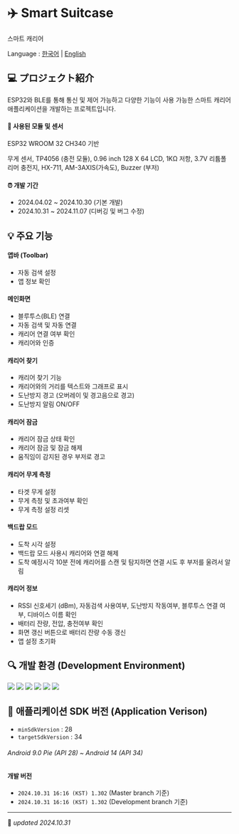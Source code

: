 # ✈️  Smart Suitcase
스마트 캐리어

Language :
[한국어](./README.md) | [English](./lang/README_EN.md)

## 💻 プロジェクト紹介
ESP32와 BLE를 통해 통신 및 제어 가능하고 다양한 기능이 사용 가능한 스마트 캐리어 애플리케이션을 개발하는 프로젝트입니다.

#### 🧷 사용된 모듈 및 센서
ESP32 WROOM 32 CH340 기반

무게 센서, TP4056 (충전 모듈), 0.96 inch 128 X 64 LCD, 1KΩ 저항, 3.7V 리튬폴리머 충전지, HX-711, AM-3AXIS(가속도), Buzzer (부저)

#### ⏰ 개발 기간
- 2024.04.02 ~ 2024.10.30 (기본 개발)
- 2024.10.31 ~ 2024.11.07 (디버깅 및 버그 수정)

## 💡 주요 기능
#### 앱바 (Toolbar)
- 자동 검색 설정
- 앱 정보 확인
#### 메인화면
- 블루투스(BLE) 연결
- 자동 검색 및 자동 연결
- 캐리어 연결 여부 확인
- 캐리어와 인증
#### 캐리어 찾기
- 캐리어 찾기 기능
- 캐리어와의 거리를 텍스트와 그래프로 표시
- 도난방지 경고 (오버레이 및 경고음으로 경고)
- 도난방지 알림 ON/OFF
#### 캐리어 잠금
- 캐리어 잠금 상태 확인
- 캐리어 잠금 및 잠금 해제
- 움직임이 감지된 경우 부저로 경고
#### 캐리어 무게 측정
- 타겟 무게 설정
- 무게 측정 및 초과여부 확인
- 무게 측정 설정 리셋
#### 백드랍 모드
- 도착 시각 설정
- 백드랍 모드 사용시 캐리어와 연결 해제
- 도착 예정시각 10분 전에 캐리어를 스캔 및 탐지하면 연결 시도 후 부저를 울려서 알림
#### 캐리어 정보 
- RSSI 신호세기 (dBm), 자동검색 사용여부, 도난방지 작동여부, 블루투스 연결 여부, 디바이스 이름 확인
- 배터리 잔량, 전압, 충전여부 확인
- 화면 갱신 버튼으로 배터리 잔량 수동 갱신
- 앱 설정 초기화

## 🔍 개발 환경  (Development Environment)
<img src="https://img.shields.io/badge/Android Studio%20-3DDC84?style=flat&logo=Android&logoColor=white"/>  <img src="https://img.shields.io/badge/Arduino%20-00878F?style=flat&logo=Arduino&logoColor=white"/>  <img src="https://img.shields.io/badge/C %20-A8B9CC?style=flat&logo=C&logoColor=white"/> <img src="https://img.shields.io/badge/Java %20-007396?style=flat&logo=Java&logoColor=white"/> <img src="https://img.shields.io/badge/Git %20-F05032?style=flat&logo=Git&logoColor=white"/> <img src="https://img.shields.io/badge/Github %20-181717?style=flat&logo=Github&logoColor=white"/>

## 📲 애플리케이션 SDK 버전 (Application Verison)
- `minSdkVersion` : 28
- `targetSdkVersion` : 34

###### *Android 9.0 Pie (API 28) ~ Android 14 (API 34)* 

#### 개발 버전
- `2024.10.31 16:16 (KST) 1.302` (Master branch 기준)<br>
- `2024.10.31 16:16 (KST) 1.302` (Development branch 기준)

------
📌 *updated 2024.10.31*
